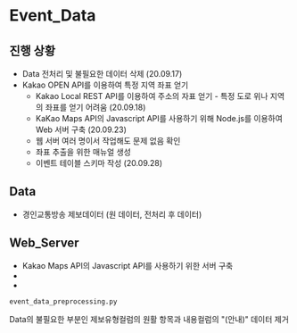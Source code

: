 # Event_Data

## 진행 상황
- Data 전처리 및 불필요한 데이터 삭제 (20.09.17)
- Kakao OPEN API를 이용하여 특정 지역 좌표 얻기
    - Kakao Local REST API를 이용하여 주소의 자표 얻기 - 특정 도로 위나 지역의 좌표를 얻기 어려움 (20.09.18)
    - KaKao Maps API의 Javascript API를 사용하기 위해 Node.js를 이용하여 Web 서버 구축 (20.09.23)
    - 웹 서버 여러 명이서 작업해도 문제 없음 확인
    - 좌표 추출을 위한 매뉴얼 생성 
    - 이벤트 테이블 스키마 작성 (20.09.28)

## Data
- 경인교통방송 제보데이터 (원 데이터, 전처리 후 데이터)

## Web_Server
- Kakao Maps API의 Javascript API를 사용하기 위한 서버 구축
-
-
```
event_data_preprocessing.py
```
Data의 불필요한 부분인 제보유형컬럼의 원활 항목과 내용컬럼의 "(안내)" 데이터 제거

